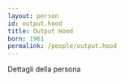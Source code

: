 ```yaml
---
layout: person
id: output.hood
title: Output Hood
born: 1961
permalink: /people/output.hood
---
```


Dettagli della persona 